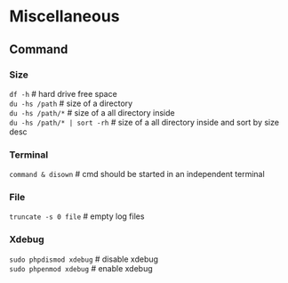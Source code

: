 # Miscellaneous

## Command

### Size   
`df -h` # hard drive free space   
`du -hs /path` # size of a directory   
`du -hs /path/*` # size of a all directory inside   
`du -hs /path/* | sort -rh` # size of a all directory inside and sort by size desc  

### Terminal
`command & disown` # cmd should be started in an independent terminal  

### File  
`truncate -s 0 file` # empty log files  

### Xdebug
`sudo phpdismod xdebug` # disable xdebug  
`sudo phpenmod xdebug` # enable xdebug  
